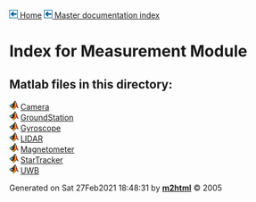 [![\<](../../../left.png) Home](../../../../index.md)     [![\<](../../../left.png) Master documentation index](../../../../documentation.html)
  

# Index for Measurement Module

## Matlab files in this directory:


  ![](../../../matlabicon.gif) [Camera](Camera.md)                 
  ![](../../../matlabicon.gif) [GroundStation](GroundStation.md)   
  ![](../../../matlabicon.gif) [Gyroscope](Gyroscope.md)           
  ![](../../../matlabicon.gif) [LIDAR](LIDAR.md)                   
  ![](../../../matlabicon.gif) [Magnetometer](Magnetometer.md)     
  ![](../../../matlabicon.gif) [StarTracker](StarTracker.md)       
  ![](../../../matlabicon.gif) [UWB](UWB.md)                       




Generated on Sat 27Feb2021 18:48:31 by
**[m2html](http://www.artefact.tk/software/matlab/m2html/ "Matlab Documentation in HTML")**
© 2005